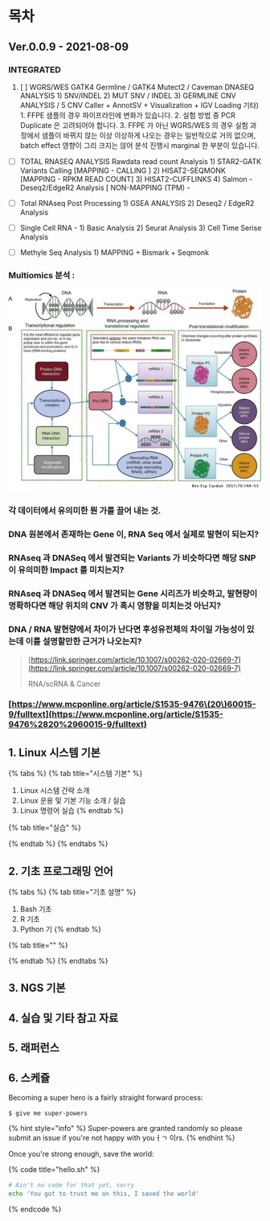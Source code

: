 # 목차

## 

## 

## 

## Ver.0.0.9 - 2021-08-09

### INTEGRATED

1. [ ] WGRS/WES GATK4 Germline / GATK4 Mutect2 / Caveman DNASEQ ANALYSIS  1\) SNV/INDEL 2\) MUT SNV / INDEL 3\) GERMLINE CNV ANALYSIS / 5 CNV Caller + AnnotSV + Visualization + IGV Loading  기타\)  1. FFPE 샘플의 경우 파이프라인에 변화가 있습니다. 2. 실험 방법 중 PCR Duplicate 은 고려되어야 합니다. 3. FFPE 가 아닌 WGRS/WES 의 경우 실험 과정에서 샘플이 바뀌지 않는 이상 이상하게 나오는 경우는 일반적으로 거의 없으며, batch effect 영향이 그리 크지는 않어 분석 진행시 marginal 한 부분이 있습니다. 



* [ ] TOTAL RNASEQ ANALYSIS  Rawdata read count Analysis 1\) STAR2-GATK Variants Calling \[MAPPING - CALLING \] 2\) HISAT2-SEQMONK \[MAPPING - RPKM READ COUNT\] 3\) HISAT2-CUFFLINKS  4\) Salmon - Deseq2/EdgeR2 Analysis \[ NON-MAPPING \(TPM\) - 



* [ ] Total RNAseq Post Processing 1\) GSEA ANALYSIS 2\) Deseq2 / EdgeR2 Analysis



* [ ] Single Cell RNA - 1\) Basic Analysis  2\) Seurat Analysis  3\) Cell Time Serise Analysis



* [ ] Methyle Seq Analysis 1\) MAPPING + Bismark + Seqmonk

###      

### Multiomics 분석 : 

![](.gitbook/assets/image%20%2896%29.png)

### 각 데이터에서 유의미한 뭔 가를 끌어 내는 것.

### DNA 원본에서 존재하는 Gene 이, RNA Seq 에서 실제로 발현이 되는지? 

### RNAseq 과 DNASeq 에서 발견되는 Variants 가 비슷하다면 해당 SNP이 유의미한 Impact 를 미치는지? 

### RNAseq 과 DNASeq 에서 발견되는 Gene 시리즈가 비슷하고, 발현량이 명확하다면 해당 위치의 CNV 가 혹시 영향을 미치는것 아닌지? 

### DNA / RNA 발현량에서 차이가 난다면 후성유전체의 차이일 가능성이 있는데 이를 설명할만한 근거가 나오는지?







> [https://link.springer.com/article/10.1007/s00262-020-02669-7](https://link.springer.com/article/10.1007/s00262-020-02669-7)
>
> RNA/scRNA & Cancer

### [https://www.mcponline.org/article/S1535-9476\(20\)60015-9/fulltext](https://www.mcponline.org/article/S1535-9476%2820%2960015-9/fulltext)



## 

## 

## 1. Linux 시스템 기본

{% tabs %}
{% tab title="시스템 기본" %}
1. Linux 시스템 간략 소개
2. Linux 운용 및 기본 기능 소개 / 실습
3. Linux 명령어 실습 
{% endtab %}

{% tab title="실습" %}

{% endtab %}
{% endtabs %}

## 2. 기초 프로그래밍 언어

{% tabs %}
{% tab title="기초 설명" %}
1. Bash 기초
2. R 기초
3. Python 기
{% endtab %}

{% tab title="" %}

{% endtab %}
{% endtabs %}

## 3. NGS 기본 

## 4. 실습 및 기타 참고 자료

## 5. 래퍼런스

## 6. 스케쥴





















Becoming a super hero is a fairly straight forward process:

```
$ give me super-powers
```

{% hint style="info" %}
 Super-powers are granted randomly so please submit an issue if you're not happy with youㅓㄱ 이rs.
{% endhint %}

Once you're strong enough, save the world:

{% code title="hello.sh" %}
```bash
# Ain't no code for that yet, sorry
echo 'You got to trust me on this, I saved the world'
```
{% endcode %}



